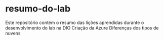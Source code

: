 # resumo-do-lab
Este repositório contém o resumo das lições aprendidas durante o desenvolvimento do lab na DIO
Criação da Azure
Diferenças dos tipos de nuvens
